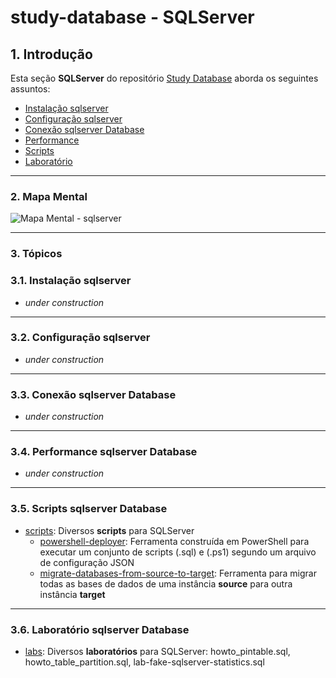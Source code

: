 # study-database - SQLServer

## 1. Introdução ##

Esta seção **SQLServer** do repositório [Study Database](https://github.com/josemarsilva/study-database) aborda os seguintes assuntos:

* [Instalação sqlserver](#31-instalação-sqlserver)
* [Configuração sqlserver](#32-configuração-sqlserver)
* [Conexão sqlserver Database](#33-conexao-sqlserver-database)
* [Performance](#34-performance-sqlserver-database)
* [Scripts](#35-scripts-sqlserver-database)
* [Laboratório](#35-laboratorio-sqlserver-database)

---
### 2. Mapa Mental

![Mapa Mental - sqlserver](../doc/mind-maps/MindMapDiagram-DatabaseStudy-SQLServer.png) 


---
### 3. Tópicos

### 3.1. Instalação sqlserver

* _under construction_

---
### 3.2. Configuração sqlserver

* _under construction_

---
### 3.3. Conexão sqlserver Database

* _under construction_

---
### 3.4. Performance sqlserver Database

* _under construction_

---
### 3.5. Scripts sqlserver Database

* [scripts](./scripts/): Diversos **scripts** para SQLServer
  * [powershell-deployer](./scripts/powershell-deployer/readme.md): Ferramenta construída em PowerShell para executar um conjunto de scripts (.sql) e (.ps1) segundo um arquivo de configuração JSON
  * [migrate-databases-from-source-to-target](./scripts/migrate-databases-from-source-to-target/readme.md): Ferramenta para migrar todas as bases de dados de uma instância **source** para outra instância **target**

---
### 3.6. Laboratório sqlserver Database

* [labs](./labs/): Diversos **laboratórios** para SQLServer: howto_pintable.sql, howto_table_partition.sql, lab-fake-sqlserver-statistics.sql
